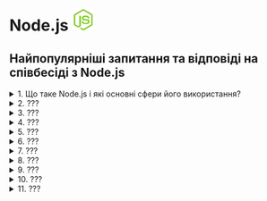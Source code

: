 <h1>
  Node.js <img src="./assets/nodejs.svg" width="40" height="40" />
</h1>

<h2>Найпопулярніші запитання та відповіді на співбесіді з Node.js</h2>

<details>
<summary>1. Що таке Node.js і які основні сфери його використання?</summary>

#### TypeScript

**Node.js** — це середовище виконання JavaScript поза браузером, побудоване на
V8. Використовується для створення серверних застосунків, REST/GraphQL API,
реального часу (чати, стріми), мікросервісів, CLI-утиліт.

</details>

<details>
<summary>2. ???</summary>

#### TypeScript

- Coming soon...😎

</details>

<details>
<summary>3. ???</summary>

#### TypeScript

- Coming soon...😎

</details>

<details>
<summary>4. ???</summary>

#### TypeScript

- Coming soon...😎

</details>

<details>
<summary>5. ???</summary>

#### TypeScript

- Coming soon...😎

</details>

<details>
<summary>6. ???</summary>

#### TypeScript

- Coming soon...😎

</details>

<details>
<summary>7. ???</summary>

#### TypeScript

- Coming soon...😎

</details>

<details>
<summary>8. ???</summary>

#### TypeScript

- Coming soon...😎

</details>

<details>
<summary>9. ???</summary>

#### TypeScript

- Coming soon...😎

</details>

<details>
<summary>10. ???</summary>

#### TypeScript

- Coming soon...😎

</details>

<details>
<summary>11. ???</summary>

#### TypeScript

- Coming soon...😎

</details>
